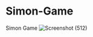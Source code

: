 # Simon-Game
Simon Game
![Screenshot (512)](https://user-images.githubusercontent.com/70009406/125287839-0a480600-e33b-11eb-9985-f4cdc5a94da4.png)


